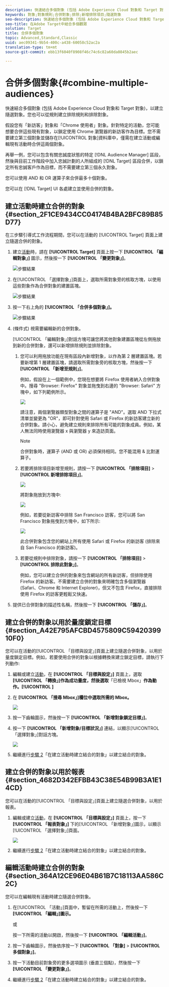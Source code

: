 ```yaml
---
description: 快速結合多個對象 (包括 Adobe Experience Cloud 對象和 Target 對象)，以建立隨選對象。您也可以從規則建立排除規則和排除對象。
keywords: 對象;對象規則;合併對象;排除;新增排除項目;隨選對象
seo-description: 快速結合多個對象 (包括 Adobe Experience Cloud 對象和 Target 對象)，以建立隨選對象。您也可以從規則建立排除規則和排除對象。
seo-title: 在Adobe Target中結合多個觀眾
solution: Target
title: 合併多個對象
topic: Advanced,Standard,Classic
uuid: aec09341-9b54-400c-a438-60058c52ac2a
translation-type: tm+mt
source-git-commit: ebb13f6040f8908f46c74c6c82a60da0845b2aec

---
```



# 合併多個對象{#combine-multiple-audiences}

快速結合多個對象 (包括 Adobe Experience Cloud 對象和 Target 對象)，以建立隨選對象。您也可以從規則建立排除規則和排除對象。

假設您有「新訪客」對象和「Chrome 使用者」對象。針對特定的活動，您可能想要合併這些現有對象，以鎖定使用 Chrome 瀏覽器的新訪客作為目標。您不需要建立第三個對象並儲存在[!UICONTROL 對象]資料庫中，僅需在建立活動或編輯現有活動時合併這兩個對象。

再舉一例，您可以包含有關忠誠度狀態的特定 [!DNL Audience Manager] 區段，然後與目前工作階段中加入忠誠計劃的人所組成的 [!DNL Target] 區段合併，以鎖定所有忠誠客戶作為目標，而不需要建立第三個永久對象。

您可以使用 AND 和 OR 運算子來合併最多十個對象。

您可以在 [!DNL Target] UI 各處建立並使用合併的對象。

## 建立活動時建立合併的對象 {#section_2F1CE9434CC04174B4BA2BFC89B85D77}

在三步驟引導式工作流程期間，您可以在活動的 [!UICONTROL Target] 頁面上建立隨選合併的對象。

1. 建立[活動](../c-activities/activities.md#concept_D317A95A1AB54674BA7AB65C7985BA03)時，請在 **[!UICONTROL Target]** 頁面上按一下 **[!UICONTROL 「編輯對象」]** 圖示，然後按一下 **[!UICONTROL 「變更對象」]**。

   ![步驟結果](assets/edit_audience.png)

1. 在[!UICONTROL 「選擇對象」]頁面上，選取所需對象旁的核取方塊，以使用這些對象作為合併對象的建置區塊。

   ![步驟結果](assets/combine_multiple_audiences1.png)

1. 按一下右上角的 **[!UICONTROL 「合併多個對象」]。**

   ![步驟結果](assets/combine_multiple_audiences2.png)

1. (條件式) 視需要編輯新的合併對象。

   [!UICONTROL 「編輯對象」]對話方塊可讓您將其他對象建置區塊從左側拖放到新的合併對象，還可以新增排除規則並排除對象。

   1. 您可以利用拖放功能在現有區段內新增對象，以作為第 2 層建置區塊。若要新增第 1 層建置區塊，請選取所需對象旁的核取方塊，然後按一下 **[!UICONTROL 「新增至規則」]**。

      例如，假設在上一個範例中，您現在想要將 Firefox 使用者納入合併對象中。搜尋 &quot;Browser: Firefox&quot; 對象並拖曳到右邊的 &quot;Browser: Safari&quot; 方塊中，如下列範例所示。

      ![](assets/combine_multiple_audiences3.png)

      請注意，兩個瀏覽器類型對象之間的運算子是 &quot;AND&quot;。選取 AND 下拉式清單並變更為 &quot;OR&quot;，即可針對使用 Safari 或 Firefox 的新訪客建立新的合併對象。請小心，避免建立規則來排除所有可能的對象成員。例如，某人無法同時使用瀏覽器 x 與瀏覽器 y 來造訪頁面。

      >[!NOTE]
      >
      >合併對象時，運算子 (AND 或 OR) 必須保持相同。您不能混用 &amp; 比對運算子。

   1. 若要將排除項目新增至規則，請按一下 **[!UICONTROL 「排除項目]** &gt; **[!UICONTROL 新增排除項目」]**。

      ![](assets/combine_multiple_audiences3a.png)

      將對象拖放到方塊中:

      ![](assets/combine_multiple_audiences3b.png)

      例如，若要從新訪客中排除 San Francisco 訪客，您可以將 San Francisco 對象拖曳到方塊中，如下所示:

      ![](assets/combine_multiple_audiences3b2.png)

      此合併對象包含您的網站上所有使用 Safari 或 Firefox 的新訪客 (排除來自 San Francisco 的新訪客)。

   1. 若要從規則中排除對象，請按一下 **[!UICONTROL 「排除項目]** &gt; **[!UICONTROL 排除此對象」]**。

      例如，您可以建立合併的對象來包含網站的所有新訪客，但排除使用 Firefox 的新訪客。不需要建立合併的對象來明確包含多個瀏覽器 (Safari、Chrome 和 Internet Explorer)，但又不包含 Firefox，直接排除使用 Firefox 的訪客更輕鬆又快速。

1. 提供已合併對象的描述性名稱，然後按一下 **[!UICONTROL 「儲存」]**。

## 建立合併的對象以用於量度鎖定目標 {#section_A42E795AFCBD4575809C5942039910F0}

您可以在活動的[!UICONTROL 「目標與設定」]頁面上建立隨選合併對象，以用於量度鎖定目標。例如，若要使用合併的對象以根據轉換來建立鎖定目標，請執行下列動作:

1. 編輯或建立[活動](../c-activities/activities.md#concept_D317A95A1AB54674BA7AB65C7985BA03)，在 **[!UICONTROL 「目標與設定」]** 頁面上，選取 **[!UICONTROL 「轉換」]作為成功量度，然後選取**「已檢視 Mbox」**作為動作。[!UICONTROL ]**
1. 在 **[!UICONTROL 「搜尋 Mbox」]欄位中選取所需的 Mbox。**

   ![](assets/combine_multiple_audiences4.png)

1. 按一下齒輪圖示，然後按一下 **[!UICONTROL 「新增對象鎖定目標」]**。
1. 按一下 **[!UICONTROL 「新增對象/目標狀況」]** 連結，以顯示[!UICONTROL 「選擇對象」]對話方塊。

   ![](assets/combine_multiple_audiences5.png)

1. 繼續進行[步驟 2](../c-target/combining-multiple-audiences.md#section_2F1CE9434CC04174B4BA2BFC89B85D77)「在建立活動時建立結合的對象」以建立結合的對象。

## 建立合併的對象以用於報表 {#section_4682D342EFBB43C38E54B99B3A1E14CD}

您可以在活動的[!UICONTROL 「目標與設定」]頁面上建立隨選合併對象，以用於報表。

1. 編輯或建立[活動](../c-activities/activities.md#concept_D317A95A1AB54674BA7AB65C7985BA03)，在 **[!UICONTROL 「目標與設定」]** 頁面上，按一下 **[!UICONTROL 「報表對象」]** 下的[!UICONTROL 「新增對象」]圖示，以顯示[!UICONTROL 「選擇對象」]頁面。

   ![](assets/combine_multiple_audiences6.png)

1. 繼續進行[步驟 2](../c-target/combining-multiple-audiences.md#section_2F1CE9434CC04174B4BA2BFC89B85D77)「在建立活動時建立結合的對象」以建立結合的對象。

## 編輯活動時建立合併的對象 {#section_364A12CE96E04B61B7C18113AA586C2C}

您可以在編輯現有活動時建立隨選合併對象。

1. 在[!UICONTROL 「活動」]頁面中，暫留在所需的活動上，然後按一下 **[!UICONTROL 「編輯」]圖示。**

   或

   按一下所需的活動以開啟，然後按一下 **[!UICONTROL 「編輯活動」]**。

1. 按一下齒輪圖示，然後依序按一下 **[!UICONTROL 「對象]** &gt; **[!UICONTROL 多個對象」]**。
1. 按一下活動目前對象旁的更多選項圖示 (垂直三個點)，然後按一下 **[!UICONTROL 「變更對象」]**。
1. 繼續進行[步驟 2](../c-target/combining-multiple-audiences.md#section_2F1CE9434CC04174B4BA2BFC89B85D77)「在建立活動時建立結合的對象」以建立結合的對象。

